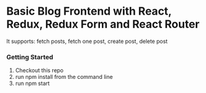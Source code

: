 # Basic Blog Frontend with React, Redux, Redux Form and React Router

It supports: fetch posts, fetch one post, create post, delete post

### Getting Started

1. Checkout this repo
2. run npm install from the command line
3. run npm start

